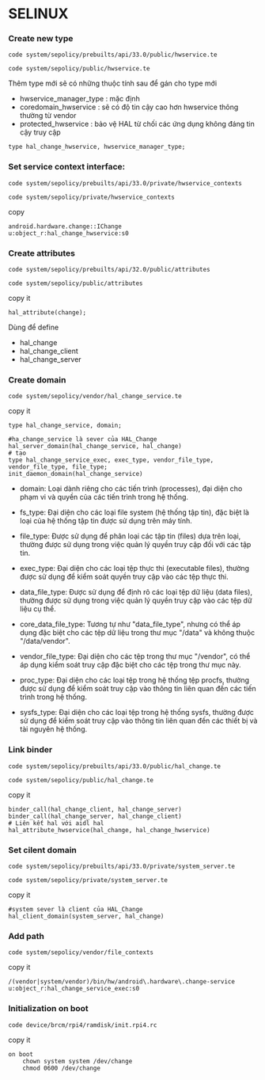 # SELINUX
### Create new type
```
code system/sepolicy/prebuilts/api/33.0/public/hwservice.te
```
```
code system/sepolicy/public/hwservice.te
```
Thêm type mới sẽ có những thuộc tính sau để gán cho type mới 

+ hwservice_manager_type : mặc định
+ coredomain_hwservice : sẽ có độ tin cậy cao hơn hwservice thông thường từ vendor
+ protected_hwservice : bảo vệ HAL từ chối các ứng dụng không đáng tin cậy truy cập 

```
type hal_change_hwservice, hwservice_manager_type;
```

### Set service context interface:
```
code system/sepolicy/prebuilts/api/33.0/private/hwservice_contexts
```
```
code system/sepolicy/private/hwservice_contexts
```
copy
```
android.hardware.change::IChange                         u:object_r:hal_change_hwservice:s0
```

### Create attributes
```
code system/sepolicy/prebuilts/api/32.0/public/attributes
```
```
code system/sepolicy/public/attributes
```
copy it 
```
hal_attribute(change);
```
Dùng để define 
+ hal_change
+ hal_change_client
+ hal_change_server


### Create domain
```
code system/sepolicy/vendor/hal_change_service.te
```
copy it
```
type hal_change_service, domain;

#ha_change_service là sever của HAL_Change
hal_server_domain(hal_change_service, hal_change)
# tạo 
type hal_change_service_exec, exec_type, vendor_file_type, vendor_file_type, file_type;
init_daemon_domain(hal_change_service)
```
+ domain: Loại dành riêng cho các tiến trình (processes), đại diện cho phạm vi và quyền của các tiến trình trong hệ thống.

+ fs_type: Đại diện cho các loại file system (hệ thống tập tin), đặc biệt là loại của hệ thống tập tin được sử dụng trên máy tính.

+ file_type: Được sử dụng để phân loại các tập tin (files) dựa trên loại, thường được sử dụng trong việc quản lý quyền truy cập đối với các tập tin.

+ exec_type: Đại diện cho các loại tệp thực thi (executable files), thường được sử dụng để kiểm soát quyền truy cập vào các tệp thực thi.

+ data_file_type: Được sử dụng để định rõ các loại tệp dữ liệu (data files), thường được sử dụng trong việc quản lý quyền truy cập vào các tệp dữ liệu cụ thể.

+ core_data_file_type: Tương tự như "data_file_type", nhưng có thể áp dụng đặc biệt cho các tệp dữ liệu trong thư mục "/data" và không thuộc "/data/vendor".

+ vendor_file_type: Đại diện cho các tệp trong thư mục "/vendor", có thể áp dụng kiểm soát truy cập đặc biệt cho các tệp trong thư mục này.

+ proc_type: Đại diện cho các loại tệp trong hệ thống tệp procfs, thường được sử dụng để kiểm soát truy cập vào thông tin liên quan đến các tiến trình trong hệ thống.

+ sysfs_type: Đại diện cho các loại tệp trong hệ thống sysfs, thường được sử dụng để kiểm soát truy cập vào thông tin liên quan đến các thiết bị và tài nguyên hệ thống.


### Link binder
```
code system/sepolicy/prebuilts/api/33.0/public/hal_change.te
```
```
code system/sepolicy/public/hal_change.te
```
copy it 
```
binder_call(hal_change_client, hal_change_server)
binder_call(hal_change_server, hal_change_client)
# Liên kết hal với aidl hal
hal_attribute_hwservice(hal_change, hal_change_hwservice) 
```

### Set cilent domain
```
code system/sepolicy/prebuilts/api/33.0/private/system_server.te
```
```
code system/sepolicy/private/system_server.te
```
copy it 
```
#system sever là client của HAL_Change
hal_client_domain(system_server, hal_change)
```

### Add path
```
code system/sepolicy/vendor/file_contexts
```
copy it
```
/(vendor|system/vendor)/bin/hw/android\.hardware\.change-service u:object_r:hal_change_service_exec:s0
```

### Initialization on boot
```
code device/brcm/rpi4/ramdisk/init.rpi4.rc
```
copy it
```
on boot
    chown system system /dev/change
    chmod 0600 /dev/change
```
